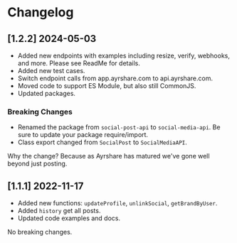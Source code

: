 # Changelog

## [1.2.2] 2024-05-03

- Added new endpoints with examples including resize, verify, webhooks, and more. Please see ReadMe for details.
- Added new test cases.
- Switch endpoint calls from app.ayrshare.com to api.ayrshare.com.
- Moved code to support ES Module, but also still CommonJS.
- Updated packages.

### Breaking Changes

- Renamed the package from `social-post-api` to `social-media-api`. Be sure to update your package require/import.
- Class export changed from `SocialPost` to `SocialMediaAPI`.

Why the change? Because as Ayrshare has matured we've gone well beyond just posting.

## [1.1.1] 2022-11-17

- Added new functions: `updateProfile`, `unlinkSocial`, `getBrandByUser`.
- Added `history` get all posts.
- Updated code examples and docs.

No breaking changes.
